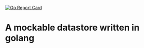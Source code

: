 [![Go Report Card](https://goreportcard.com/badge/github.com/Ulbora/json-datastore)](https://goreportcard.com/report/github.com/Ulbora/json-datastore)

A mockable datastore written in golang
==============